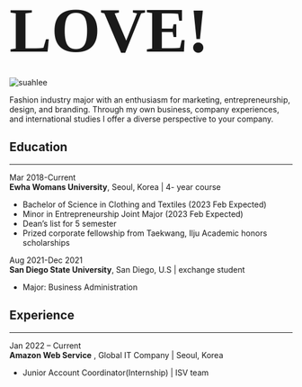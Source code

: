 # <span style="font-family:Papyrus; font-size:4em;">LOVE!</span>


![suahlee](https://user-images.githubusercontent.com/100741185/156727894-32b68bbe-c8cd-415a-b58b-b6521bd590ff.png)

Fashion industry major with an enthusiasm for marketing, entrepreneurship, design, and branding. Through my
own business, company experiences, and international studies I offer a diverse perspective to your company.

## Education
---
Mar 2018-Current  
**Ewha Womans University**, Seoul, Korea | 4- year course
 - Bachelor of Science in Clothing and Textiles (2023 Feb Expected)
 - Minor in Entrepreneurship Joint Major (2023 Feb Expected)
 - Dean’s list for 5 semester
 - Prized corporate fellowship from Taekwang, Ilju Academic honors scholarships
                  
Aug 2021-Dec 2021  
**San Diego State University**, San Diego, U.S | exchange student
 - Major: Business Administration

## Experience
---
Jan 2022 – Current  
**Amazon Web Service** , Global IT Company | Seoul, Korea   
 - Junior Account Coordinator(Internship) | ISV team

